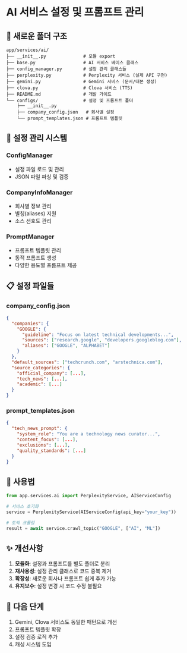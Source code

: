 # AI 서비스 설정 및 프롬프트 관리

## 📁 새로운 폴더 구조

```
app/services/ai/
├── __init__.py              # 모듈 export
├── base.py                  # AI 서비스 베이스 클래스
├── config_manager.py        # 설정 관리 클래스들
├── perplexity.py            # Perplexity 서비스 (실제 API 구현)
├── gemini.py                # Gemini 서비스 (문서/대본 생성)
├── clova.py                 # Clova 서비스 (TTS)
├── README.md                # 개발 가이드
└── configs/                 # 설정 및 프롬프트 폴더
    ├── __init__.py
    ├── company_config.json   # 회사별 설정
    └── prompt_templates.json # 프롬프트 템플릿
```

## 🔧 설정 관리 시스템

### ConfigManager
- 설정 파일 로드 및 관리
- JSON 파일 파싱 및 검증

### CompanyInfoManager  
- 회사별 정보 관리
- 별칭(aliases) 지원
- 소스 선호도 관리

### PromptManager
- 프롬프트 템플릿 관리
- 동적 프롬프트 생성
- 다양한 용도별 프롬프트 제공

## 📋 설정 파일들

### company_config.json
```json
{
  "companies": {
    "GOOGLE": {
      "guideline": "Focus on latest technical developments...",
      "sources": ["research.google", "developers.googleblog.com"],
      "aliases": ["GOOGLE", "ALPHABET"]
    }
  },
  "default_sources": ["techcrunch.com", "arstechnica.com"],
  "source_categories": {
    "official_company": [...],
    "tech_news": [...],
    "academic": [...]
  }
}
```

### prompt_templates.json
```json
{
  "tech_news_prompt": {
    "system_role": "You are a technology news curator...",
    "content_focus": [...],
    "exclusions": [...],
    "quality_standards": [...]
  }
}
```

## 🚀 사용법

```python
from app.services.ai import PerplexityService, AIServiceConfig

# 서비스 초기화
service = PerplexityService(AIServiceConfig(api_key="your_key"))

# 토픽 크롤링
result = await service.crawl_topic("GOOGLE", ["AI", "ML"])
```

## ✨ 개선사항

1. **모듈화**: 설정과 프롬프트를 별도 폴더로 분리
2. **재사용성**: 설정 관리 클래스로 코드 중복 제거
3. **확장성**: 새로운 회사나 프롬프트 쉽게 추가 가능
4. **유지보수**: 설정 변경 시 코드 수정 불필요

## 🔄 다음 단계

1. Gemini, Clova 서비스도 동일한 패턴으로 개선
2. 프롬프트 템플릿 확장
3. 설정 검증 로직 추가
4. 캐싱 시스템 도입

